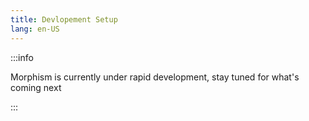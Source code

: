```yaml
---
title: Devlopement Setup
lang: en-US
---
```


:::info

Morphism is currently under rapid development, stay tuned for what's coming next

:::

<!-- For examples of deploying with hardhat see [practice examples](../Practice-Examples/1-ERC20.md). -->

<!--
# Start Developing on Morphism

Developing on Morphism is as easy as developing on Ethereum — literally!

To deploy contracts onto an morphism chain, simply set the RPC endpoint of your target morphism chain and deploy using your favorite Ethereum development framework;

- [Truffle](https://trufflesuite.com/)
- [Hardhat](https://hardhat.org/)
- [Foundry](https://github.com/foundry-rs/foundry)
- [Brownie](https://eth-brownie.readthedocs.io/en/stable/)
- [Alchemy](https://docs.alchemy.com/reference/alchemy-sdk-quickstart)

...it all just works!



For info on new / different behavior between morphism and Ethereum, see [differences with Ethereum](./1-difference-between-morphism-and-ethereum.md).

## Step 1: Network Configuration

Before you doing anything, make sure you are connected to the following Morphism Testnet.

| Name                      | RPC Url(s)                            | Chain ID | Block explorer             | Underlying L1 |
| ------------------------- | ------------------------------------- | -------- | -------------------------- | ------------- |
| Morphism Testnet             | https://rpc.testnet.morphism.xyz        | 2710    | https://explorer.testnet.morphism.xyz      | Ethereum      |


## Step 2: Set up your developing framework



### Hardhat

Modify your Hardhat config file hardhat.config.ts to point at the Morphism public RPC.
```
...

const config: HardhatUserConfig = {
  ...
  networks: {
    morphism: {
      url: "" || "",
      accounts:
        process.env.PRIVATE_KEY !== undefined ? [process.env.PRIVATE_KEY] : [],
    },
  },
};

...
```

### Foundry

To deploy using Morphism Public RPC, run:
```
forge create ... --rpc-url= --legacy
```


### Truffle
Assuming you already have a truffle environment setup, go to the Truffle configuration file, truffle.js. Make sure to have installed HDWalletProvider: npm install @truffle/hdwallet-provider@1.4.0
const HDWalletProvider = require("@truffle/hdwallet-provider")

```
...
module.exports = {
  networks: {
    morphism: {
      provider: () =>
        new HDWalletProvider(process.env.PRIVATE_KEY, ""),
      network_id: '*',
    },
  }
}

```

### Brownie

To add the Morphism, run the following command:
```
brownie networks add Ethereum morphism host= chainid=534353
```

To set this as your default network, add the following in your project config file:
```
networks:
    default: morphism    
```

Another way to add the Morphism is to create a yaml file and run a command to add it.

This is an example of a yaml file called network-config.yaml
```
live:
- name: Ethereum
 networks:
 - chainid: 534353
   explorer: https://
   host: https://
   id: morphism
   name: Morphism
```
To add Morphism to the network list, run the following command:
```
brownie networks import ./network-config.yaml
```

To deploy on Morphism, run the following command. In this example, token.py is the script to deploy the smart contract. Replace this with the name of your script:
```
brownie run token.py --network morphism
```

### ethers.js

Setting up a Morphism  provider in an ethers script:
import { ethers } from 'ethers';

```
const provider = new ethers.providers.JsonRpcProvider(
  'https://
);
```
## Step 3: Acquire Ether

To start building on Morphism, you may need to acquire some testnet ETH. 

Use [faucet](../../quick-start/faucet) to acquire Sepolia Ether. 

And then you can bridge the test Ethereum Ether to Morphism testnet.

-->